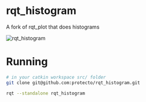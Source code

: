 # rqt_histogram
A fork of rqt_plot that does histograms

![rqt_histogram](https://github.com/protecto/rqt_histogram/blob/master/docs/rqt_histogram.png)

# Running
```bash
# in your catkin workspace src/ folder
git clone git@github.com:protecto/rqt_histogram.git

rqt --standalone rqt_histogram
```
